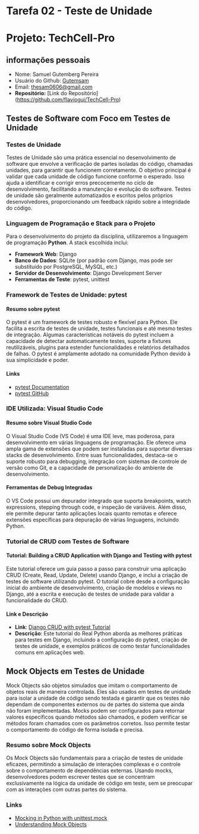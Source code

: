 # Tarefa 02 - Teste de Unidade
# Projeto: TechCell-Pro

## informações pessoais
- Nome: Samuel Gutemberg Pereira
- Usuário do Github: [Gutemsam](https://github.com/gutemsam)
- Email: <thesam0606@gmail.com>
- 
  **Repositório:** [Link do Repositório] (https://github.com/flaviogui/TechCell-Pro)
## Testes de Software com Foco em Testes de Unidade

### Testes de Unidade

Testes de Unidade são uma prática essencial no desenvolvimento de software que envolve a verificação de partes isoladas do código, chamadas unidades, para garantir que funcionem corretamente. O objetivo principal é validar que cada unidade de código funcione conforme o esperado. Isso ajuda a identificar e corrigir erros precocemente no ciclo de desenvolvimento, facilitando a manutenção e evolução do software. Testes de unidade são geralmente automatizados e escritos pelos próprios desenvolvedores, proporcionando um feedback rápido sobre a integridade do código.

### Linguagem de Programação e Stack para o Projeto

Para o desenvolvimento do projeto da disciplina, utilizaremos a linguagem de programação **Python**. A stack escolhida inclui:

- **Framework Web**: Django
- **Banco de Dados**: SQLite (por padrão com Django, mas pode ser substituído por PostgreSQL, MySQL, etc.)
- **Servidor de Desenvolvimento**: Django Development Server
- **Ferramentas de Teste**: pytest, unittest

### Framework de Testes de Unidade: pytest

#### Resumo sobre pytest

O pytest é um framework de testes robusto e flexível para Python. Ele facilita a escrita de testes de unidade, testes funcionais e até mesmo testes de integração. Algumas características notáveis do pytest incluem a capacidade de detectar automaticamente testes, suporte a fixtures reutilizáveis, plugins para estender funcionalidades e relatórios detalhados de falhas. O pytest é amplamente adotado na comunidade Python devido à sua simplicidade e poder.

#### Links

- [pytest Documentation](https://docs.pytest.org/en/latest/)
- [pytest GitHub](https://github.com/pytest-dev/pytest)

### IDE Utilizada: Visual Studio Code

#### Resumo sobre Visual Studio Code

O Visual Studio Code (VS Code) é uma IDE leve, mas poderosa, para desenvolvimento em várias linguagens de programação. Ele oferece uma ampla gama de extensões que podem ser instaladas para suportar diversas stacks de desenvolvimento. Entre suas funcionalidades, destaca-se o suporte robusto para debugging, integração com sistemas de controle de versão como Git, e a capacidade de personalização do ambiente de desenvolvimento.

#### Ferramentas de Debug Integradas

O VS Code possui um depurador integrado que suporta breakpoints, watch expressions, stepping through code, e inspeção de variáveis. Além disso, ele permite depurar tanto aplicações locais quanto remotas e oferece extensões específicas para depuração de várias linguagens, incluindo Python.

### Tutorial de CRUD com Testes de Software

#### Tutorial: Building a CRUD Application with Django and Testing with pytest

Este tutorial oferece um guia passo a passo para construir uma aplicação CRUD (Create, Read, Update, Delete) usando Django, e inclui a criação de testes de software utilizando pytest. O tutorial cobre desde a configuração inicial do ambiente de desenvolvimento, criação de modelos e views no Django, até a escrita e execução de testes de unidade para validar a funcionalidade do CRUD.

#### Link e Descrição

- **Link**: [Django CRUD with pytest Tutorial](https://realpython.com/testing-in-django-part-1-best-practices-and-examples/)
- **Descrição**: Este tutorial do Real Python aborda as melhores práticas para testes em Django, incluindo a configuração do pytest, criação de testes de unidade, e exemplos práticos de como testar funcionalidades comuns em aplicações web.

## Mock Objects em Testes de Unidade

Mock Objects são objetos simulados que imitam o comportamento de objetos reais de maneira controlada. Eles são usados em testes de unidade para isolar a unidade de código sendo testada e garantir que os testes não dependam de componentes externos ou de partes do sistema que ainda não foram implementadas. Mocks podem ser configurados para retornar valores específicos quando métodos são chamados, e podem verificar se métodos foram chamados com os parâmetros corretos. Isso permite testar o comportamento do código de forma isolada e precisa.

### Resumo sobre Mock Objects

Os Mock Objects são fundamentais para a criação de testes de unidade eficazes, permitindo a simulação de interações complexas e o controle sobre o comportamento de dependências externas. Usando mocks, desenvolvedores podem escrever testes que se concentram exclusivamente na lógica da unidade de código em teste, sem se preocupar com as interações com outras partes do sistema.

### Links

- [Mocking in Python with unittest.mock](https://docs.python.org/3/library/unittest.mock.html)
- [Understanding Mock Objects](https://martinfowler.com/articles/mocksArentStubs.html)
